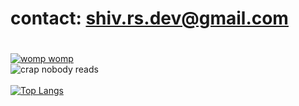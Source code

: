 # contact: shiv.rs.dev@gmail.com
# 
[![womp womp](https://readme-typing-svg.demolab.com/?lines=uni+is+easy;just+watch+me)](https://git.io/typing-svg)
</br>
![crap nobody reads](https://github-readme-stats.vercel.app/api?username=shivrsdev&hide=contribs,prs&theme=radical)
</br> </br>
[![Top Langs](https://github-readme-stats.vercel.app/api/top-langs/?username=shivrsdev&layout=donut-vertical&theme=radical)](https://github.com/anuraghazra/github-readme-stats)
